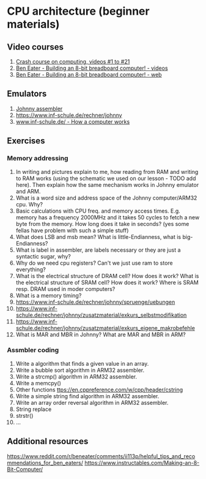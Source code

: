 # CPU architecture (beginner materials)

## Video courses

1. [Crash course on computing, videos #1 to #21](https://youtube.com/playlist?list=PL8dPuuaLjXtNlUrzyH5r6jN9ulIgZBpdo&si=g7C1SamcjVqkt9vH)
2. [Ben Eater - Building an 8-bit breadboard computer! - videos](https://youtube.com/playlist?list=PLowKtXNTBypGqImE405J2565dvjafglHU&si=qTbTygQdp7m_kmk0)
3. [Ben Eater - Building an 8-bit breadboard computer! - web](https://eater.net/8bit)

## Emulators

1. [Johnny assembler](https://dev.inf-schule.de/content/12_rechner/4_johnny/johnny3/)
2. <https://www.inf-schule.de/rechner/johnny>
3. [www.inf-schule.de/ - How a computer works](https://www.inf-schule.de/rechner)

## Exercises

### Memory addressing

1. In writing and pictures explain to me, how reading from RAM and writing to RAM works (using the schematic we used
   on our lesson - TODO add here). Then explain how the same mechanism works in Johnny emulator and ARM.
2. What is a word size and address space of the Johnny computer/ARM32 cpu. Why?
3. Basic calculations with CPU freq. and memory access times. E.g. memory has a frequency 2000MHz and it takes 50 cycles
   to fetch a new byte from the memory. How long does it take in seconds? (yes some fellas have problem with such a simple stuff)
4. What does LSB and msb mean? What is little-Endianness, what is big-Endianness?
5. What is label in assembler, are labels necessary or they are just a syntactic sugar, why?
6. Why do we need cpu registers? Can't we just use ram to store everything?
7. What is the electrical structure of DRAM cell? How does it work? What is the electrical structure of SRAM cell? How does it work? Where is SRAM resp. DRAM used in moder computers?
8. What is a memory timing?
9. https://www.inf-schule.de/rechner/johnny/spruenge/uebungen
10. https://www.inf-schule.de/rechner/johnny/zusatzmaterial/exkurs_selbstmodifikation
11. https://www.inf-schule.de/rechner/johnny/zusatzmaterial/exkurs_eigene_makrobefehle
12. What is MAR and MBR in Johnny? What are MAR and MBR in ARM?

### Assmbler coding

1. Write a algorithm that finds a given value in an array.
2. Write a bubble sort algorithm in ARM32 assembler.
3. Write a strcmp() algorithm in ARM32 assembler.
4. Write a memcpy()
5. Other <cstring> functions <ttps://en.cppreference.com/w/cpp/header/cstring>
6. Write a simple string find algorithm in ARM32 assembler.
7. Write an array order reversal algorithm in ARM32 assembler.
8. String replace
9. strstr()
10. ...

## Additional resources

<https://www.reddit.com/r/beneater/comments/ii113p/helpful_tips_and_recommendations_for_ben_eaters/>
<https://www.instructables.com/Making-an-8-Bit-Computer/>
